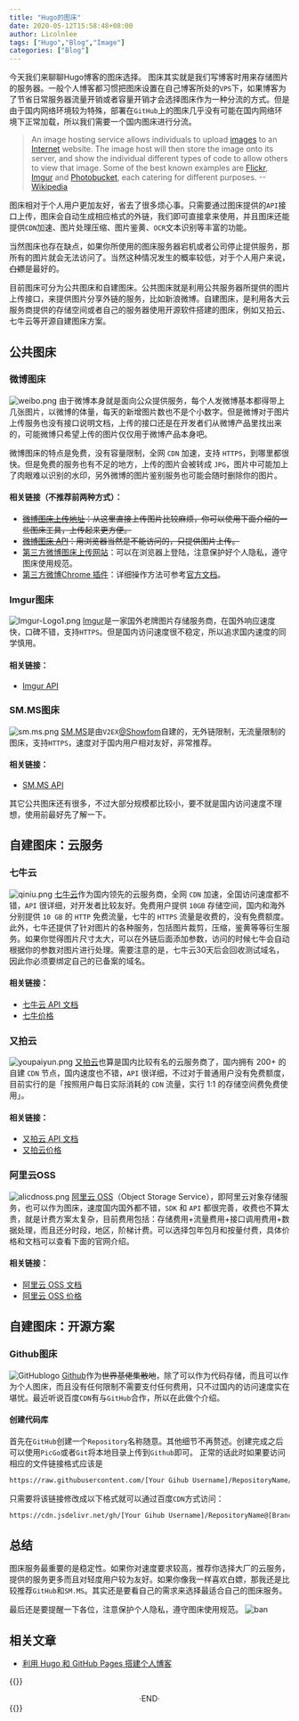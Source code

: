 ```yaml
---
title: "Hugo的图床"
date: 2020-05-12T15:58:48+08:00
author: Licolnlee
tags: ["Hugo","Blog","Image"]
categories: ["Blog"]
---
```


今天我们来聊聊Hugo博客的图床选择。
图床其实就是我们写博客时用来存储图片的服务器。一般个人博客都习惯把图床设置在自己博客所处的`VPS`下，如果博客为了节省日常服务器流量开销或者容量开销才会选择图床作为一种分流的方式。但是由于国内网络环境较为特殊，部署在`GitHub`上的图床几乎没有可能在国内网络环境下正常加载，所以我们需要一个国内图床进行分流。
>An image hosting service allows individuals to upload [images](https://en.wikipedia.org/wiki/Image) to an [Internet](https://en.wikipedia.org/wiki/Internet) website. The image host will then store the image onto its server, and show the individual different types of code to allow others to view that image. Some of the best known examples are [Flickr](https://en.wikipedia.org/wiki/Flickr), [Imgur](https://en.wikipedia.org/wiki/Imgur) and [Photobucket](https://en.wikipedia.org/wiki/Photobucket), each catering for different purposes.
--[Wikipedia](https://en.wikipedia.org/wiki/Image_hosting_service)

图床相对于个人用户更加友好，省去了很多烦心事。只需要通过图床提供的`API`接口上传，图床会自动生成相应格式的外链，我们即可直接拿来使用，并且图床还能提供`CDN`加速、图片处理压缩、图片鉴黄、`OCR`文本识别等丰富的功能。

当然图床也存在缺点，如果你所使用的图床服务器宕机或者公司停止提供服务，那所有的图片就会无法访问了。当然这种情况发生的概率较低，对于个人用户来说，~~白嫖~~是最好的。

目前图床可分为公共图床和自建图床。公共图床就是利用公共服务器所提供的图片上传接口，来提供图片分享外链的服务，比如新浪微博。自建图床，是利用各大云服务商提供的存储空间或者自己的服务器使用开源软件搭建的图床，例如又拍云、七牛云等开源自建图床方案。

## 公共图床
### 微博图床
![weibo.png](https://i.loli.net/2020/05/12/ZTGO3mipcWknBez.png)
由于微博本身就是面向公众提供服务，每个人发微博基本都得带上几张图片，以微博的体量，每天的新增图片数也不是个小数字。但是微博对于图片上传服务也没有接口说明文档，上传的接口还是在开发者们从微博产品里找出来的，可能微博只希望上传的图片仅仅用于微博产品本身吧。

微博图床的特点是免费，没有容量限制，全网 `CDN` 加速，支持 `HTTPS`，到哪里都很快。但是免费的服务也有不足的地方，上传的图片会被转成 `JPG`，图片中可能加上了肉眼难以识别的水印，另外微博的图片鉴别服务也可能会随时删除你的图片。

#### 相关链接（不推荐前两种方式）：
* ~~[微博图床上传地址](http://weibo.com/minipublish)：从这里直接上传图片比较麻烦，你可以使用下面介绍的一些图床工具，上传起来更方便。~~
* ~~[微博图床 API](http://picupload.service.weibo.com/interface/)：用浏览器当然是不能访问的，只提供图片上传。~~
* [第三方微博图床上传网站](https://sina.lylares.com/)：可以在浏览器上登陆，注意保护好个人隐私，遵守图床使用规范。
* [第三方微博Chrome 插件](https://github.com/suxiaogang/WeiboPicBed)：详细操作方法可参考[官方文档](https://github.com/suxiaogang/WeiboPicBed/blob/master/README.MD)。

### Imgur图床
![Imgur-Logo1.png](https://i.loli.net/2020/05/12/kraM2w9qgKluj38.png)
[Imgur](https://imgur.com/)是一家国外老牌图片存储服务商，在国外响应速度快，口碑不错，支持`HTTPS`。但是国内访问速度很不稳定，所以追求国内速度的同学慎用。
#### 相关链接：
* [Imgur API](https://apidocs.imgur.com/)

### SM.MS图床
![sm.ms.png](https://i.loli.net/2020/05/12/6BbNkRfpDgY3jES.png)
[SM.MS](https://sm.ms/)是由`V2EX`[@Showfom](https://www.v2ex.com/member/Showfom)自建的，无外链限制，无流量限制的图床，支持`HTTPS`，速度对于国内用户相对友好，非常推荐。
#### 相关链接：
* [SM.MS API](https://sm.ms/doc/)

其它公共图床还有很多，不过大部分规模都比较小，要不就是国内访问速度不理想，使用前最好先了解一下。

## 自建图床：云服务
### 七牛云
![qiniu.png](https://i.loli.net/2020/05/12/NmfOMWU1cxyiqeK.png)
[七牛云](https://www.qiniu.com/)作为国内领先的云服务商，全网 `CDN` 加速，全国访问速度都不错，`API` 很详细，对开发者比较友好。免费用户提供 `10GB` 存储空间，国内和海外分别提供 `10 GB` 的 `HTTP` 免费流量，七牛的 `HTTPS` 流量是收费的，没有免费额度。此外，七牛还提供了针对图片的各种服务，包括图片裁剪，压缩，鉴黄等等衍生服务。如果你觉得图片尺寸太大，可以在外链后面添加参数，访问的时候七牛会自动根据你的参数对图片进行处理。需要注意的是，七牛云30天后会回收测试域名，因此你必须要绑定自己的已备案的域名。
#### 相关链接：
* [七牛云 API 文档](https://developer.qiniu.com/)
* [七牛价格](https://www.qiniu.com/prices)

### 又拍云
![youpaiyun.png](https://i.loli.net/2020/05/12/TbOEsrfYIdSy4Zk.png)
[又拍云](https://www.upyun.com/)也算是国内比较有名的云服务商了，国内拥有 200+ 的自建 `CDN` 节点，国内速度也不错，`API` 很详细，不过对于普通用户没有免费额度，目前实行的是「按照用户每日实际消耗的 `CDN` 流量，实行 1:1 的存储空间费免费使用」。
#### 相关链接：
* [又拍云 API 文档](http://docs.upyun.com/guide/#api)
* [又拍云价格](https://www.upyun.com/pricing)

### 阿里云OSS
![alicdnoss.png](https://i.loli.net/2020/05/12/z2rDoVpJMgYfLWb.png)
[阿里云 OSS](https://www.aliyun.com/price/product#/oss/detail)（Object Storage Service），即阿里云对象存储服务，也可以作为图床，速度国内国外都不错，`SDK` 和 `API` 都很完善，收费也不算太贵，就是计费方案太复杂，目前费用包括：存储费用+流量费用+接口调用费用+数据处理，而且还分时段，地区，阶梯计费。可以选择包年包月和按量付费，具体价格和文档可以查看下面的官网介绍。
#### 相关链接：
* [阿里云 OSS 文档](https://promotion.aliyun.com/ntms/act/ossdoclist.html)
* [阿里云 OSS 价格](https://www.aliyun.com/price/product#/oss/detail)

## 自建图床：开源方案
### Github图床
![GitHublogo](https://cdn.jsdelivr.net/gh/Licolnlee/blog-image@master/2020-05-11/128-1280187_github-logo-png-github-transparent-png.png)
[Github](https://github.com)作为~~世界基佬集散地~~，除了可以作为代码存储，而且可以作为个人图床，而且没有任何限制不需要支付任何费用，只不过国内的访问速度实在堪忧。最近听说百度`CDN`有与`GitHub`合作，所以在此做个介绍。
#### 创建代码库
首先在`GitHub`创建一个`Repository`名称随意。其他细节不再赘述。创建完成之后可以使用`PicGo`或者`Git`将本地目录上传到`Github`即可。
正常的话此时如果要访问相应的文件链接格式应该是
```sh
https://raw.githubusercontent.com/[Your Gihub Username]/RepositoryName/[Branch Name]/[File Name]
```
只需要将该链接修改成以下格式就可以通过百度`CDN`方式访问：
```sh
https://cdn.jsdelivr.net/gh/[Your Gihub Username]/RepositoryName@[Branch Name]/[File Name]
```

## 总结
图床服务最重要的是稳定性。如果你对速度要求较高，推荐你选择大厂的云服务，提供的服务更多而且对轻度用户较为友好。如果你像我一样喜欢白嫖，那我还是比较推荐`GitHub`和`SM.MS`。其实还是要看自己的需求来选择最适合自己的图床服务。

最后还是要提醒一下各位，注意保护个人隐私，遵守图床使用规范。
![ban](https://cdn.jsdelivr.net/gh/Licolnlee/blog-image@master/2020-05-12/ban.png)

## 相关文章
* [利用 Hugo 和 GitHub Pages 搭建个人博客](https://licolnlee.icu/post/2020/0511/)



{{<spoiler>}}
<br>

<center>  ·END·  </center>
{{</spoiler>}}


